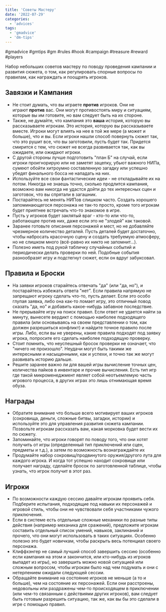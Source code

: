 ```yaml
---
title: 'Советы Мастеру'
date: '2022-07-29'
categories:
  - 'advices'
tags:
  - 'gmadvice'
  - 'dm-tips'
---
```


#gmadvice #gmtips #gm #rules #hook #campaign #treasure #reward #players

Набор небольших советов мастеру по поводу проведения кампании и развития сюжета, о том, как регулировать спорные вопросы по правилам, как награждать и поощрять игроков.

## Завязки и Кампания

- Не стоит думать, что вы играете **против** игроков. Они не играют **против** вас. Они могут противостоять миру и ситуациям, которые вы им готовите, но вам следует быть на их стороне.
- Также, не думайте, что кампания это **ваша** история, которую вы рассказываете игрокам. Это история, которую вы рассказываете вместе. Игроки могут влиять на нее в той же мере (а может и больше), что и вы. Если игроки нашли способ повернуть сюжет так, что это рушит все, что вы заготовили, пусть будет так. Придется смирится с тем, что сюжет не всегда развивается так, как вы ожидаете, или ожидают игроки.
- С другой стороны лучше подготовить "план Б" на случай, если игроки проигнорирую или не заметят зацепку, убьют важного НИПа, сумеют обойти хитроумно составленную загадку или успешно убедят финального босса не нападать на них.
- Используйте все свои фантастические идеи - не откладывайте их на потом. Никогда не знаешь точно, сколько продлится кампания, возможно вам никогда не удастся дойти до тех интересных сцен и заготовок, что вы спрятали в загашник.
- Постарайтесь не менять НИПов слишком часто. Создать хорошего запоминающегося персонажа не так-то просто, кроме того игрокам будет приятнее встречать что-то знакомое в игре.
- Пусть у игроков будет заклятый враг - кто-то или что-то, работающее против них, даже если это не "злодей" как таковой.
- Заранее готовьте описания персонажей и мест, но не добавляйте чрезмерное количество деталей. Пусть деталей будет достаточно, чтобы набросать красочную сцену и создать требуемую атмосферу, но не слишком много (всё-равно их никто не запомнит…).
- Полезно иметь под рукой табличку случайных событий и периодически делать проверки по ней. Подобные события разнообразят игру и подстегнут сюжет, если он вдруг забуксовал.

## Правила и Броски

- На заявки игроков старайтесь отвечать "да" (или "да, но"), и постарайтесь избежать ответа "нет". Если правила напрямую не запрещают игроку сделать что-то, пусть делает. Если это особо глупая заявка, либо она как-то ломает игру, это отличный повод сказать "да, но" и добавить какое-нибудь забавное последствие.
- Не прерывайте игру на поиск правил. Если ответ не удается найти за минуту, вынесете вердикт с помощью наиболее подходящего правила (или основываясь на своем представлении о том, как должен разрешиться конфликт) и найдите точное правило после игры. Либо, если вы не уверены, какие правила подходят под заявку игрока, попросите его сделать наиболее подходящую проверку.
- Стоит помнить, что неуспешный бросок проверки не означает, что "ничего не произошло". Неудачи могут быть такими же интересными и насыщенными, как и успехи, и точно так же могут развивать историю дальше.
- Решите заранее важно ли для вашей игры вычисление точных цен, количества пайков в инвентаре и прочие вычисления. Есть тип игр где такой микроменеджмент являет собой неотъемлемую часть игрового процесса, в других играх это лишь отнимающая время обуза.

## Награды

- Обратите внимание что больше всего мотивирует ваших игроков (сокровища, деньги, сложные битвы, загадки, истории) и используйте это для управления развития сюжета кампании. Позвольте игрокам рассказать вам, какая морковка будет вести их по сюжету.
- Запоминайте, что игроки говорят по поводу того, что они хотят получить от игры (определенный тип приключений или сцен, предметы и т.д.), а затем по возможность вознаграждайте их
- Продумайте набор сокровищ/продвинутого оружия/другого лута для каждого игрока. И когда тот успешно находит сокровище или получает награду, сделайте бросок по заготовленной таблице, чтобы узнать, что игрок получит в этот раз.

## Игроки

- По возможности каждую сессию давайте игрокам проявить себя. Подберите испытания, подходящие под навыки их персонажей и игровой стиль, чтобы они не чувствовали себя участниками чужого приключения.
- Если в системе есть отдельные сложные механики по разные типы действия (например механика для сражений), предложите игрокам составить отдельный список умений, навыков, заклинаний и прочего, что они могут использовать в таких ситуациях. Особенно полезно это будет новичкам, чтобы раскрыть весь потенциал своего персонажа.
- Клиффхэнгер не самый лучший способ завершить сессию (особенно если кампания на этом и закончится, или кто-нибудь из игроков выпадет из игры), но завершить можно новой ситуацией или сложным вопросом, чтобы игрокам было над чем подумать и они с нетерпением ожидали следующей сессии.
- Обращайте внимание на состояние игроков не меньше (а то и больше), чем на состояние их персонажей. Если они расстроены, недовольны или раздражены чем-то происходящем в приключении (или чем-то связанным с действиями других игроков), вам следует быть готовым разрешить ситуацию, так же, как вы бы это сделали в игре с помощью правил.
